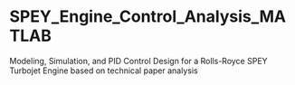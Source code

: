 # SPEY_Engine_Control_Analysis_MATLAB
Modeling, Simulation, and PID Control Design for a Rolls-Royce SPEY Turbojet Engine based on technical paper analysis
